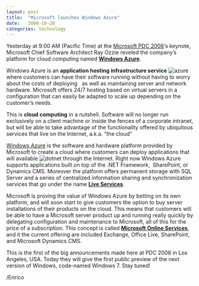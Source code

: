 ```yaml
---
layout: post
title:  "Microsoft launches Windows Azure"
date:   2008-10-28
categories: technology
---
```


Yesterday at 9:00 AM (Pacific Time) at the [Microsoft PDC 2008][1]‘s keynote, Microsoft Chief Software Architect Ray Ozzie reveled the company’s platform for cloud computing named **[Windows Azure][2]**.

Windows Azure is an **application hosting infrastructure service** <img alt="azure" src="http://megakemp.files.wordpress.com/2008/10/azure-thumb.png?w=204&h=51" class="article" /> where customers can have their software running without having to worry about the costs of deploying   as well as maintaining server and network hardware. Microsoft offers 24/7 hosting based on virtual servers in a configuration that can easily be adapted to scale up depending on the customer’s needs.

This is **cloud computing** in a nutshell. Software will no longer run exclusively on a client machine or inside the fences of a corporate intranet, but will be able to take advantage of the functionality offered by ubiquitous services that live on the Internet, a.k.a. “the cloud”

[Windows Azure][3] is the software and hardware platform provided by Microsoft to create a cloud where customers can deploy applications that will available <img alt="dotnet" src="http://megakemp.files.wordpress.com/2008/10/dotnet-thumb.png?w=184&h=59" class="article" /> through the Internet. Right now Windows Azure supports applications built on top of the .NET Framework,  SharePoint, or Dynamics CMS. Moreover the platform offers permanent storage with SQL Server and a series of centralized information sharing and synchronization services that go under the name **[Live Services][4]**.

Microsoft is proving the value of Windows Azure by betting on its own platform, and will soon start to give customers the option to buy server installations of their products on the cloud. This means that customers will be able to have a Microsoft server product up and running really quickly by delegating configuration and maintenance to Microsoft, all of this for the price of a subscription. This concept is called **[Microsoft Online Services][5]**, and it the current offering are included Exchange, Office Live, SharePoint, and Microsoft Dynamics CMS.

This is the first of the big announcements made here at PDC 2008 in Los Angeles, USA. Today they will give the first public preview of the next version of Windows, code-named Windows 7. Stay tuned!

/Enrico

[1]: http://www.microsoftpdc.com
[2]: http://www.microsoft.com/azure/default.mspx
[3]: http://www.microsoft.com/azure/whatisazure.mspx
[4]: http://dev.live.com/
[5]: http://www.microsoft.com/Online/default.mspx
